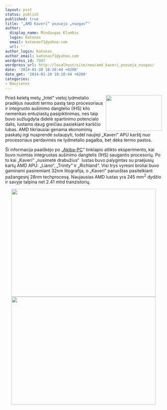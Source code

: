 ```yaml
---
layout: post
status: publish
published: true
title: "„AMD Kaveri“ pozuoja „nuogas“"
author:
  display_name: Mindaugas Klumbis
  login: Katonas
  email: katonasf1@yahoo.com
  url: ''
author_login: Katonas
author_email: katonasf1@yahoo.com
wordpress_id: 7947
wordpress_url: http://localhost/site/new/amd_kaveri_pozuoja_nuogas/
date: '2014-01-20 18:10:44 +0200'
date_gmt: '2014-01-20 18:10:44 +0200'
categories:
- Naujienos
---
```

<p>
	<a href="http://technews.lt/userfiles/83c.jpg"><img alt="" src="http://technews.lt/userfiles/83c.jpg" style="width: 180px; height: 115px; float: right;" /></a>Prie&scaron; keletą metų &bdquo;Intel&ldquo; vietoj lydmetalio pradėjus naudoti termo pastą tarp procesoriaus ir integruoto au&scaron;inimo dangtelio (IHS) kilo nemenkas entuziastų pasipiktinimas, nes taip buvo sužlugdyta didelė spartinimo potencialo dalis, lustams daug greičiau pasiekiant kar&scaron;čio lubas. AMD tikriausiai genama ekonominių paskatų irgi nusprendė sutaupyti, todėl naujieji &bdquo;Kaveri&ldquo; APU kar&scaron;tį nuo procesoriaus perdavinės ne lydmetalio pagalba, bet dėka termo pastos.</p>
<p>
	&Scaron;i informacija paai&scaron;kėjo po &bdquo;<u><a href="http://akiba-pc.watch.impress.co.jp/docs/mreview/buy/20140116_631060.html">Akiba-PC</a></u>&ldquo; tinklapio atlikto eksperimento, kai buvo nuimtas integruotas au&scaron;inimo dangtelis (IHS) saugantis procesorių. Po to kai &bdquo;Kaveri&ldquo; &bdquo;nusimetė drabužius&ldquo; &nbsp;lustas buvo palygintas su praėjusių kartų AMD APU: &bdquo;Liano&ldquo;, &bdquo;Trinity&ldquo; ir &bdquo;Richland&ldquo;. Visi trys vyresni broliai buvo gaminami pasiremiant 32nm litografija, o &bdquo;Kaveri&ldquo; paruo&scaron;tas pasitelkiant pažangesnį 28nm techprocesą. Naujausias AMD lustas yra 245 mm<sup>2</sup> dydžio ir savyje talpina net 2.41 mlrd tranzistorių.&nbsp;</p>
<p style="text-align: center;">
	<a href="http://technews.lt/userfiles/83a.jpg"><img alt="" src="http://technews.lt/userfiles/83a.jpg" style="width: 464px; height: 348px;" /></a><a href="http://technews.lt/userfiles/83d.jpg"><img alt="" src="http://technews.lt/userfiles/83d.jpg" style="width: 464px; height: 348px;" /></a></p>
